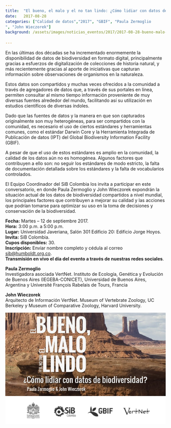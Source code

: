 ```yaml
---
title:  "El bueno, el malo y el no tan lindo: ¿Cómo lidiar con datos de biodiversidad?"
date:   2017-08-28
categories: ["Calidad de datos","2017", "GBIF", "Paula Zermoglio
", "John Wieczorek"]
background: /assets/images/noticias_eventos/2017/2017-08-28-bueno-malo-lindo-datos-biodiversidad-fondo.png

---
```


En las últimas dos décadas se ha incrementado enormemente la disponibilidad de datos de biodiversidad en formato digital, principalmente gracias a esfuerzos de digitalización de colecciones de historia natural, y más recientemente gracias al aporte de iniciativas que capturan información sobre observaciones de organismos en la naturaleza.  

Estos datos son compartidos y muchas veces ofrecidos a la comunidad a través de agregadores de datos que, a través de sus portales en línea, permiten consultar al mismo tiempo información proveniente de muy diversas fuentes alrededor del mundo, facilitando así su utilización en estudios científicos de diversas índoles.  

Dado que las fuentes de datos y la manera en que son capturados originalmente son muy heterogéneas, para ser compartidos con la comunidad, es necesario el uso de ciertos estándares y herramientas comunes, como el estándar Darwin Core y la Herramienta Integrada de Publicación de datos (IPT) del Global Biodiversity Information Facility (GBIF).  

A pesar de que el uso de estos estándares es amplio en la comunidad, la calidad de los datos aún no es homogénea. Algunos factores que contribuyen a ello son: no seguir los estándares de modo estricto, la falta de documentación detallada sobre los estándares y la falta de vocabularios controlados.  

El Equipo Coordinador del SiB Colombia los invita a participar en este conversatorio, en donde Paula Zermoglio y John Wieczorek expondrán la situación actual de los datos de biodiversidad compartidos a nivel mundial, los principales factores que contribuyen a mejorar su calidad y las acciones que podrían tomarse para optimizar su uso en la toma de decisiones y conservación de la biodiversidad.  

**Fecha:** Martes – 12 de septiembre 2017.  
**Hora:** 3:00 p.m. a 5:00 p.m.  
**Lugar:** Universidad Javeriana, Salón 301 Edificio 20: Edificio Jorge Hoyos.  
**Invita:** SiB Colombia.  
**Cupos disponibles:** 30.  
**Inscripción:** Enviar nombre completo y cédula al correo sib@humboldt.org.co.  
**Transmisión en vivo el día del evento a través de nuestras redes sociales**.  

**Paula Zermoglio**  
Investigadora asociada VertNet. Instituto de Ecología, Genética y Evolución de Buenos Aires (IEGEBA-CONICET), Universidad de Buenos Aires, Argentina y Université François Rabelais de Tours, Francia

**John Wieczorek**  
Arquitecto de Información VertNet. Museum of Vertebrate Zoology, UC Berkeley y Museum of Comparative Zoology, Harvard University.

<img src="/assets/images/noticias_eventos/2017/2017-08-28-bueno-malo-lindo-datos-biodiversidad.jpg" width=770>
<img src="/assets/images/noticias_eventos/2017/2017-08-28-bueno-malo-lindo-datos-biodiversidad2.png" width=770>
